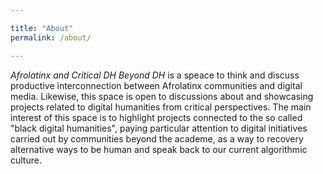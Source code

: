 ```yaml
---

title: "About"
permalink: /about/

---
```


*Afrolatinx and Critical DH Beyond DH* is a speace to think and discuss productive interconnection between Afrolatinx communities and digital media. Likewise, this space is open to discussions about and showcasing projects related to digital humanities from critical perspectives. The main interest of this space is to highlight projects connected to the so called "black digital humanities", paying particular attention to digital initiatives carried out by communities beyond the academe, as a way to recovery alternative ways to be human and speak back to our current algorithmic culture.



